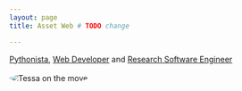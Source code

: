 ```yaml
---
layout: page
title: Asset Web # TODO change

---	
```


[Pythonista](https://youtu.be/N10FFI_hF8s), [Web Developer](https://asset.blogs.bris.ac.uk) and [Research Software Engineer](https://research-information.bris.ac.uk/en/persons/tessa-s-alexander(d0865266-2a08-4bc6-b319-5322ed09d831).html)

<img src="{{ site.baseurl }}/assetweb.jpg" alt="Tessa on the move" style="border-radius: 50%;margin-top:0.25em;">